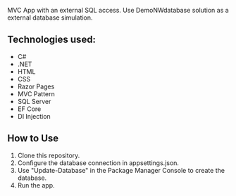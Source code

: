 MVC App with an external SQL access. Use DemoNWdatabase solution as a external database simulation.

## Technologies used:
* C#
* .NET
* HTML
* CSS
* Razor Pages
* MVC Pattern
* SQL Server
* EF Core
* DI Injection

## How to Use
1. Clone this repository.
2. Configure the database connection in appsettings.json.
3. Use "Update-Database" in the Package Manager Console to create the database.
4. Run the app.

